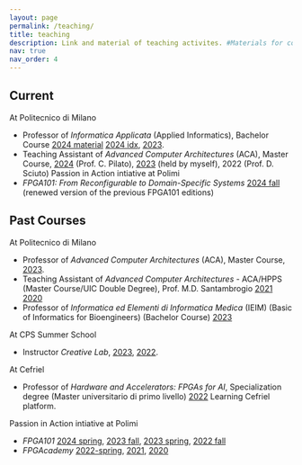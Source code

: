 ```yaml
---
layout: page
permalink: /teaching/
title: teaching
description: Link and material of teaching activites. #Materials for courses you taught. Replace this text with your description.
nav: true
nav_order: 4
---
```


<!-- For now, this page is assumed to be a static description of your courses. You can convert it to a collection similar to `_projects/` so that you can have a dedicated page for each course. -->

<!-- Organize your courses by years, topics, or universities, however you like! -->

## Current

At Politecnico di Milano
* Professor of _Informatica Applicata_ (Applied Informatics), Bachelor Course [2024 material](https://drive.google.com/drive/folders/1jC94ARomqQ4lVsJMsIk0D4iZPvKclbSa?usp=sharing) [2024 idx](https://lcg-infodesign.github.io/lcg2425-ia-idx/), [2023](https://drive.google.com/drive/folders/1V3DhFF13yOTkliKyTQDc-WAdGUjMEtaO?usp=sharing).
* Teaching Assistant of _Advanced Computer Architectures_ (ACA), Master Course, [2024](https://webeep.polimi.it/course/view.php?id=10616) (Prof. C. Pilato), [2023](https://webeep.polimi.it/course/view.php?id=8114) (held by myself), 2022 (Prof. D. Sciuto) 
Passion in Action intiative at Polimi
* _FPGA101: From Reconfigurable to Domain-Specific Systems_ [2024 fall](https://polimi365-my.sharepoint.com/:f:/g/personal/10429768_polimi_it/Eri7MrHuijBLstlYNsKbX9YBZtCAei_u7G6rb9jztDUsyQ) (renewed version of the previous FPGA101 editions)


## Past Courses

At Politecnico di Milano 
* Professor of _Advanced Computer Architectures_ (ACA), Master Course, [2023](https://webeep.polimi.it/course/view.php?id=8114). 
* Teaching Assistant of _Advanced Computer Architectures_ - ACA/HPPS (Master Course/UIC Double Degree), Prof. M.D. Santambrogio [2021](https://santambrogio.faculty.polimi.it/dida/aca/2021/index.htm) [2020](https://santambrogio.faculty.polimi.it/dida/aca/2020/index.htm)
* Professor of _Informatica ed Elementi di Informatica Medica_ (IEIM) (Basic of Informatics for Bioengineers) (Bachelor Course) [2023](https://webeep.polimi.it/course/view.php?id=10037)

At CPS Summer School
* Instructor _Creative Lab_, [2023](https://www.cpsschool.eu/creative-lab-2023/), [2022](https://www.cpsschool.eu/previous-editions-cps-summer-school-2022-creative-lab/).

At Cefriel
* Professor of _Hardware and Accelerators: FPGAs for AI_, Specialization degree (Master universitario di primo livello) <a href="https://learning.cefriel.com/">2022</a> Learning Cefriel platform.

Passion in Action intiative at Polimi
* _FPGA101_ [2024 spring](https://www.dropbox.com/scl/fo/nt77a3bhar6amyn5bdhf5/h?rlkey=81fwfwe7pj3ftugwsxwmgqzqd&st=z1si63e3&dl=0), [2023 fall](https://www.dropbox.com/scl/fo/k8yqkf1vvj5kjno6pd37p/AAYv9K8uveqiN7XFoV5ftWE?rlkey=in3sztvkaj5jp6ythguobs0qt&st=ia4jjh7o&dl=0), [2023 spring](https://www.dropbox.com/scl/fo/jjplh9nc1ixh8oqd8u5fo/h?rlkey=5huggb16gqrmc44kxp76n0drt&dl=0), [2022 fall](https://www.dropbox.com/sh/a41g2kv1iwv1waz/AABAc3bgc1f7zAuWigm6AH8la?dl=0)
* _FPGAcademy_ [2022-spring](https://www.dropbox.com/sh/dpkncjkdffd8wqe/AABjjHsIfowTDMuK5WDSdPdsa?dl=0), [2021](https://santambrogio.faculty.polimi.it/dida/pa/FPGAcademy/2021/), [2020](https://drive.google.com/drive/folders/1BEucztWRyb9sTHjj-4r2Jhm9LzHwpxP_?usp=sharing)